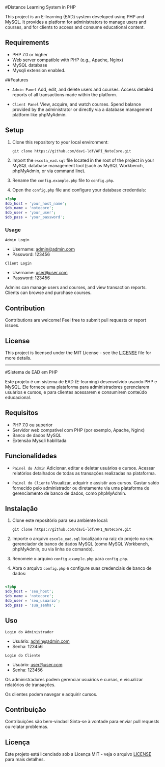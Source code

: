 #Distance Learning System in PHP

This project is an E-learning (EAD) system developed using PHP and MySQL. It provides a platform for administrators to manage users and courses, and for clients to access and consume educational content.

## Requirements

- PHP 7.0 or higher
- Web server compatible with PHP (e.g., Apache, Nginx)
- MySQL database
- Mysqli extension enabled.

##Features
- `Admin Panel`
Add, edit, and delete users and courses.
Access detailed reports of all transactions made within the platform.

- `Client Panel`
View, acquire, and watch courses.
Spend balance provided by the administrator or directly via a database management platform like phpMyAdmin.


## Setup

1. Clone this repository to your local environment:

    `git clone https://github.com/davi-ldf/API_NoteCore.git`


2. Import the `escola_ead.sql` file located in the root of the project in your MySQL database management tool (such as MySQL Workbench, phpMyAdmin, or via command line).

3. Rename the `config.example.php` file to `config.php`.

4. Open the `config.php` file and configure your database credentials:

```php
<?php
$db_host = 'your_host_name';
$db_name = 'notecore';
$db_user = 'your_user';
$db_pass = 'your_password';

```

### Usage

`Admin Login`
- Username: admin@admin.com
- Password: 123456
  
`Client Login`
- Username: user@user.com
- Password: 123456
  
Admins can manage users and courses, and view transaction reports. 
Clients can browse and purchase courses.

## Contribution

Contributions are welcome! Feel free to submit pull requests or report issues.

## License

This project is licensed under the MIT License - see the [LICENSE](LICENSE) file for more details.


____________________________________________________________________________________________________________________________________________________________________________________________________________________


#Sistema de EAD em PHP

Este projeto é um sistema de EAD (E-learning) desenvolvido usando PHP e MySQL. Ele fornece uma plataforma para administradores gerenciarem usuários e cursos, e para clientes acessarem e consumirem conteúdo educacional.

## Requisitos
- PHP 7.0 ou superior
- Servidor web compatível com PHP (por exemplo, Apache, Nginx)
- Banco de dados MySQL
- Extensão Mysqli habilitada


## Funcionalidades

- `Painel do Admin`
Adicionar, editar e deletar usuários e cursos.
Acessar relatórios detalhados de todas as transações realizadas na plataforma.

- `Painel do Cliente`
Visualizar, adquirir e assistir aos cursos.
Gastar saldo fornecido pelo administrador ou diretamente via uma plataforma de gerenciamento de banco de dados, como phpMyAdmin.


## Instalação
1. Clone este repositório para seu ambiente local:

    `git clone https://github.com/davi-ldf/API_NoteCore.git`


2. Importe o arquivo `escola_ead.sql` localizado na raiz do projeto no seu gerenciador de banco de dados MySQL (como MySQL Workbench, phpMyAdmin, ou via linha de comando).

3. Renomeie o arquivo `config.example.php` para `config.php`.

4. Abra o arquivo `config.php` e configure suas credenciais de banco de dados:

```php

<?php
$db_host = 'seu_host';
$db_name = 'notecore';
$db_user = 'seu_usuario';
$db_pass = 'sua_senha';

```

## Uso

`Login do Administrador`
- Usuário: admin@admin.com
- Senha: 123456

`Login do Cliente`
- Usuário: user@user.com
- Senha: 123456

Os administradores podem gerenciar usuários e cursos, e visualizar relatórios de transações.

Os clientes podem navegar e adquirir cursos.

## Contribuição
Contribuições são bem-vindas! Sinta-se à vontade para enviar pull requests ou relatar problemas.

## Licença
Este projeto está licenciado sob a Licença MIT - veja o arquivo [LICENSE](LICENSE) para mais detalhes.
